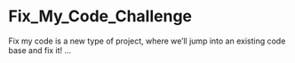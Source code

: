 # Fix_My_Code_Challenge
Fix my code is a new type of project, where we’ll jump into an existing code base and fix it!
...
